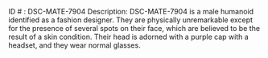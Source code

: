 ID # : DSC-MATE-7904
Description: DSC-MATE-7904 is a male humanoid identified as a fashion designer. They are physically unremarkable except for the presence of several spots on their face, which are believed to be the result of a skin condition. Their head is adorned with a purple cap with a headset, and they wear normal glasses.